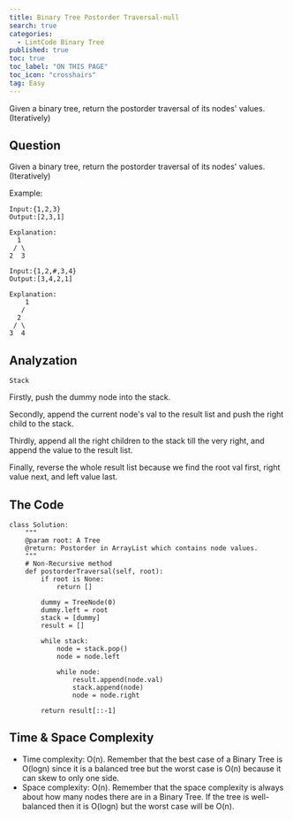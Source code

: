 ```yaml
---
title: Binary Tree Postorder Traversal-null
search: true
categories:
  - LintCode Binary Tree
published: true
toc: true
toc_label: "ON THIS PAGE"
toc_icon: "crosshairs"
tag: Easy
---
```


Given a binary tree, return the postorder traversal of its nodes' values. (Iteratively)

## Question

Given a binary tree, return the postorder traversal of its nodes' values. (Iteratively)

Example:
```
Input:{1,2,3}
Output:[2,3,1]

Explanation:
  1
 / \
2  3

Input:{1,2,#,3,4}
Output:[3,4,2,1]

Explanation:
    1
   /
  2
 / \
3  4
```

## Analyzation
`Stack`

Firstly, push the dummy node into the stack.

Secondly, append the current node's val to the result list and push the right child to the stack.

Thirdly, append all the right children to the stack till the very right, and append the value to the result list. 

Finally, reverse the whole result list because we find the root val first, right value next, and left value last.

## The Code
```
class Solution:
    """
    @param root: A Tree
    @return: Postorder in ArrayList which contains node values.
    """
    # Non-Recursive method
    def postorderTraversal(self, root):
        if root is None:
            return []
        
        dummy = TreeNode(0)
        dummy.left = root
        stack = [dummy]
        result = []
        
        while stack:
            node = stack.pop()
            node = node.left
            
            while node:
                result.append(node.val)
                stack.append(node)
                node = node.right
        
        return result[::-1]
```

## Time & Space Complexity
- Time complexity: O(n). Remember that the best case of a Binary Tree is O(logn) since it is a balanced tree but the worst case is O(n) because it can skew to only one side.
- Space complexity: O(n). Remember that the space complexity is always about how many nodes there are in a Binary Tree. If the tree is well-balanced then it is O(logn) but the worst case will be O(n).

